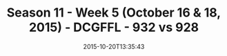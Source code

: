 ---
title: Season 11 - Week 5 (October 16 & 18, 2015) - DCGFFL - 932 vs 928
teams_score:
- team: 932
  score: 47
- team: 928
  score: 20
mvp: Patrick Menasco (Purple), Dameron Rendell (Lime)
game-ball: ''
season: 11
week: 5
date: '2015-10-20T13:35:43'
pageid: season-11-week-5-932-vs-928
---